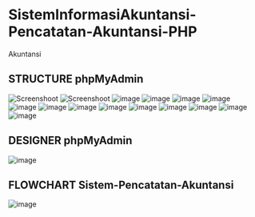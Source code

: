 # SistemInformasiAkuntansi-Pencatatan-Akuntansi-PHP
Akuntansi
## STRUCTURE phpMyAdmin
![Screenshoot](https://github.com/Nandadaffaarifah/SistemInformasiAkuntansi/blob/main/Print%20Screen/Screenshot%20(11).png)
![Screenshoot](https://github.com/Nandadaffaarifah/SistemInformasiAkuntansi/blob/main/Print%20Screen/Screenshot%20(12).png)
![image](https://github.com/Nandadaffaarifah/SistemInformasiAkuntansi/blob/main/Print%20Screen/WhatsApp%20Image%202023-11-20%20at%2011.35.38.jpeg)
![image](https://github.com/Nandadaffaarifah/SistemInformasiAkuntansi/blob/main/Print%20Screen/WhatsApp%20Image%202023-11-20%20at%2011.35.39.jpeg)
![image](https://github.com/Nandadaffaarifah/SistemInformasiAkuntansi/blob/main/Print%20Screen/WhatsApp%20Image%202023-11-20%20at%2011.38.04.jpeg)
![image](https://github.com/Nandadaffaarifah/SistemInformasiAkuntansi/blob/main/Print%20Screen/WhatsApp%20Image%202023-11-20%20at%2011.38.26.jpeg)
![image](https://github.com/Nandadaffaarifah/SistemInformasiAkuntansi/blob/main/Print%20Screen/WhatsApp%20Image%202023-11-20%20at%2011.38.27%20(2).jpeg)
![image](https://github.com/Nandadaffaarifah/SistemInformasiAkuntansi/blob/main/Print%20Screen/WhatsApp%20Image%202023-11-20%20at%2011.38.27%20(1).jpeg)
![image](https://github.com/Nandadaffaarifah/SistemInformasiAkuntansi/blob/main/Print%20Screen/WhatsApp%20Image%202023-11-20%20at%2011.38.27.jpeg)
![image](https://github.com/Nandadaffaarifah/SistemInformasiAkuntansi/blob/main/Print%20Screen/WhatsApp%20Image%202023-11-20%20at%2011.38.28%20(1).jpeg)
![image](https://github.com/Nandadaffaarifah/SistemInformasiAkuntansi/blob/main/Print%20Screen/WhatsApp%20Image%202023-11-20%20at%2011.38.28%20(2).jpeg)
![image](https://github.com/Nandadaffaarifah/SistemInformasiAkuntansi/blob/main/Print%20Screen/WhatsApp%20Image%202023-11-20%20at%2011.38.28%20(3).jpeg)
![image](https://github.com/Nandadaffaarifah/SistemInformasiAkuntansi/blob/main/Print%20Screen/WhatsApp%20Image%202023-11-20%20at%2011.38.28.jpeg)
![image](https://github.com/Nandadaffaarifah/SistemInformasiAkuntansi/blob/main/Print%20Screen/WhatsApp%20Image%202023-11-20%20at%2011.38.29%20(1).jpeg)
![image](https://github.com/Nandadaffaarifah/SistemInformasiAkuntansi/blob/main/Print%20Screen/WhatsApp%20Image%202023-11-20%20at%2011.38.29%20(2).jpeg)
## DESIGNER phpMyAdmin
![image](https://github.com/Nandadaffaarifah/SistemInformasiAkuntansi/blob/main/Print%20Screen/WhatsApp%20Image%202023-11-20%20at%2011.35.39%20(1).jpeg)
## FLOWCHART Sistem-Pencatatan-Akuntansi
![image](https://github.com/Nandadaffaarifah/SistemInformasiAkuntansi/blob/main/Print%20Screen/DIAGRAM%20phpMyAdmin.jpg)
